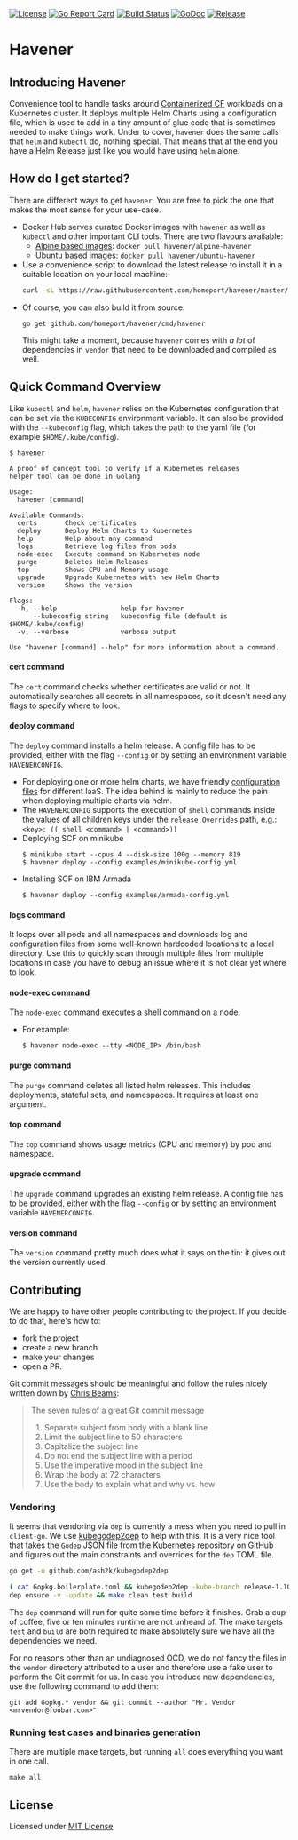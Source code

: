 [![License](https://img.shields.io/github/license/homeport/havener.svg)](https://github.com/homeport/havener/blob/master/LICENSE)
[![Go Report Card](https://goreportcard.com/badge/github.com/homeport/havener)](https://goreportcard.com/report/github.com/homeport/havener)
[![Build Status](https://travis-ci.org/homeport/havener.svg?branch=develop)](https://travis-ci.org/homeport/havener)
[![GoDoc](https://godoc.org/github.com/homeport/havener/pkg?status.svg)](https://godoc.org/github.com/homeport/havener/pkg)
[![Release](https://img.shields.io/github/release/homeport/havener.svg)](https://github.com/homeport/havener/releases/latest)

# Havener
## Introducing Havener
Convenience tool to handle tasks around [Containerized CF](https://www.pivotaltracker.com/n/projects/2192232) workloads on a Kubernetes cluster. It deploys multiple Helm Charts using a configuration file, which is used to add in a tiny amount of glue code that is sometimes needed to make things work. Under to cover, `havener` does the same calls that `helm` and `kubectl` do, nothing special. That means that at the end you have a Helm Release just like you would have using `helm` alone.

## How do I get started?
There are different ways to get `havener`. You are free to pick the one that makes the most sense for your use-case.
- Docker Hub serves curated Docker images with `havener` as well as  `kubectl` and other important CLI tools. There are two flavours available:
  - [Alpine based images](https://hub.docker.com/r/havener/alpine-havener/): `docker pull havener/alpine-havener`
  - [Ubuntu based images](https://hub.docker.com/r/havener/ubuntu-havener/): `docker pull havener/ubuntu-havener`
- Use a convenience script to download the latest release to install it in a suitable location on your local machine:
  ```sh
  curl -sL https://raw.githubusercontent.com/homeport/havener/master/scripts/download-latest.sh | bash
  ```
- Of course, you can also build it from source:
  ```
  go get github.com/homeport/havener/cmd/havener
  ```
  This might take a moment, because `havener` comes with _a lot_ of dependencies in `vendor` that need to be downloaded and compiled as well.


## Quick Command Overview
Like `kubectl` and `helm`, `havener` relies on the Kubernetes configuration that can be set via the `KUBECONFIG` environment variable. It can also be provided with the `--kubeconfig` flag, which takes the path to the yaml file (for example `$HOME/.kube/config`).
```
$ havener

A proof of concept tool to verify if a Kubernetes releases
helper tool can be done in Golang

Usage:
  havener [command]

Available Commands:
  certs       Check certificates
  deploy      Deploy Helm Charts to Kubernetes
  help        Help about any command
  logs        Retrieve log files from pods
  node-exec   Execute command on Kubernetes node
  purge       Deletes Helm Releases
  top         Shows CPU and Memory usage
  upgrade     Upgrade Kubernetes with new Helm Charts
  version     Shows the version

Flags:
  -h, --help                help for havener
      --kubeconfig string   kubeconfig file (default is $HOME/.kube/config)
  -v, --verbose             verbose output

Use "havener [command] --help" for more information about a command.
```

#### cert command
The `cert` command checks whether certificates are valid or not. It automatically searches all secrets in all namespaces, so it doesn't need any flags to specify where to look.

#### deploy command
The `deploy` command installs a helm release. A config file has to be provided, either with the flag `--config` or by setting an environment variable `HAVENERCONFIG`.
- For deploying one or more helm charts, we have friendly [configuration files](https://github.com/homeport/havener/tree/develop/examples) for different IaaS. The idea behind is mainly to reduce the pain when deploying multiple charts via helm.
- The `HAVENERCONFIG` supports the execution of `shell` commands inside the values of all children keys under the `release.Overrides` path, e.g.:
   `<key>: (( shell <command> | <command>))`
- Deploying SCF on minikube
   ```
   $ minikube start --cpus 4 --disk-size 100g --memory 819
   $ havener deploy --config examples/minikube-config.yml
   ```
- Installing SCF on IBM Armada
  ```
  $ havener deploy --config examples/armada-config.yml
  ```

#### logs command
It loops over all pods and all namespaces and downloads log and configuration files from some well-known hardcoded locations to a local directory. Use this to quickly scan through multiple files from multiple locations in case you have to debug an issue where it is not clear yet where to look.

#### node-exec command
The `node-exec` command executes a shell command on a node. 
- For example:
  ```
  $ havener node-exec --tty <NODE_IP> /bin/bash
  ```

#### purge command
The `purge` command deletes all listed helm releases. This includes deployments, stateful sets, and namespaces. It requires at least one argument.

#### top command
The `top` command shows usage metrics (CPU and memory) by pod and namespace.

#### upgrade command
The `upgrade` command upgrades an existing helm release. A config file has to be provided, either with the flag `--config` or by setting an environment variable `HAVENERCONFIG`.

#### version command
The `version` command pretty much does what it says on the tin: it gives out the version currently used.


## Contributing
We are happy to have other people contributing to the project. If you decide to do that, here's how to:
- fork the project
- create a new branch
- make your changes
- open a PR.

Git commit messages should be meaningful and follow the rules nicely written down by [Chris Beams](https://chris.beams.io/posts/git-commit/):
> The seven rules of a great Git commit message
> 1. Separate subject from body with a blank line
> 1. Limit the subject line to 50 characters
> 1. Capitalize the subject line
> 1. Do not end the subject line with a period
> 1. Use the imperative mood in the subject line
> 1. Wrap the body at 72 characters
> 1. Use the body to explain what and why vs. how


### Vendoring
It seems that vendoring via `dep` is currently a mess when you need to pull in `client-go`. We use [kubegodep2dep](https://github.com/ash2k/kubegodep2dep) to help with this. It is a very nice tool that takes the `Godep` JSON file from the Kubernetes repository on GitHub and figures out the main constraints and overrides for the `dep` TOML file.
```sh
go get -u github.com/ash2k/kubegodep2dep

( cat Gopkg.boilerplate.toml && kubegodep2dep -kube-branch release-1.10 -client-go-branch release-7.0 ) >Gopkg.toml
dep ensure -v -update && make clean test build
```

The `dep` command will run for quite some time before it finishes. Grab a cup of coffee, five or ten minutes runtime are not unheard of. The make targets `test` and `build` are both required to make absolutely sure we have all the dependencies we need.

For no reasons other than an undiagnosed OCD, we do not fancy the files in the `vendor` directory attributed to a user and therefore use a fake user to perform the Git commit for us. In case you introduce new dependencies, use the following command to add them:
```
git add Gopkg.* vendor && git commit --author "Mr. Vendor <mrvendor@foobar.com>"
```


### Running test cases and binaries generation
There are multiple make targets, but running `all` does everything you want in one call.
```
make all
```

## License
Licensed under [MIT License](https://github.com/homeport/havener/blob/master/LICENSE)
